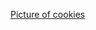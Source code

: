 [Picture of cookies](https://images-gmi-pmc.edge-generalmills.com/087d17eb-500e-4b26-abd1-4f9ffa96a2c6.jpg)
